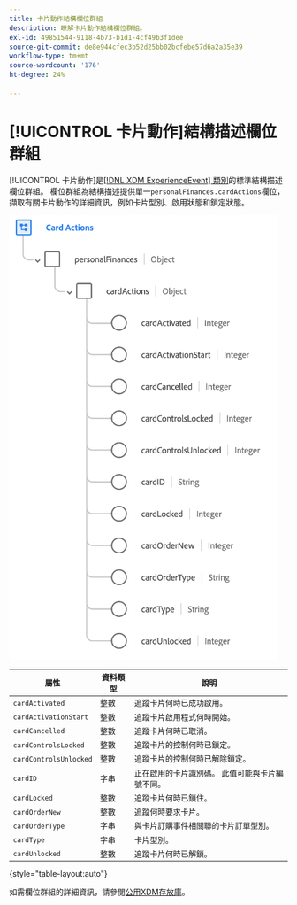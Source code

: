 ```yaml
---
title: 卡片動作結構欄位群組
description: 瞭解卡片動作結構欄位群組。
exl-id: 49851544-9118-4b73-b1d1-4cf49b3f1dee
source-git-commit: de8e944cfec3b52d25bb02bcfebe57d6a2a35e39
workflow-type: tm+mt
source-wordcount: '176'
ht-degree: 24%

---
```


# [!UICONTROL 卡片動作]結構描述欄位群組

[!UICONTROL 卡片動作]是[[!DNL XDM ExperienceEvent] 類別](../../classes/experienceevent.md)的標準結構描述欄位群組。 欄位群組為結構描述提供單一`personalFinances.cardActions`欄位，擷取有關卡片動作的詳細資訊，例如卡片型別、啟用狀態和鎖定狀態。

![](../../images/field-groups/card-actions.png)

| 屬性 | 資料類型 | 說明 |
| --- | --- | --- |
| `cardActivated` | 整數 | 追蹤卡片何時已成功啟用。 |
| `cardActivationStart` | 整數 | 追蹤卡片啟用程式何時開始。 |
| `cardCancelled` | 整數 | 追蹤卡片何時已取消。 |
| `cardControlsLocked` | 整數 | 追蹤卡片的控制何時已鎖定。 |
| `cardControlsUnlocked` | 整數 | 追蹤卡片的控制何時已解除鎖定。 |
| `cardID` | 字串 | 正在啟用的卡片識別碼。 此值可能與卡片編號不同。 |
| `cardLocked` | 整數 | 追蹤卡片何時已鎖住。 |
| `cardOrderNew` | 整數 | 追蹤何時要求卡片。 |
| `cardOrderType` | 字串 | 與卡片訂購事件相關聯的卡片訂單型別。 |
| `cardType` | 字串 | 卡片型別。 |
| `cardUnlocked` | 整數 | 追蹤卡片何時已解鎖。 |

{style="table-layout:auto"}

如需欄位群組的詳細資訊，請參閱[公用XDM存放庫](https://github.com/adobe/xdm/blob/master/docs/reference/fieldgroups/experience-event/experienceevent-card-actions.schema.json)。
